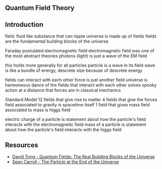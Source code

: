 ## Quantum Field Theory



## Introduction

field: fluid like substance that can ripple
universe is made up of fields
fields are the fundamental building blocks of the universe

Faraday postulated electromagnetic field
electromagnetic field was one of the most abstract theories
photons (light) is just a wave of the EM field

this holds more generally for all particles
particle is a wave in its field
wave is like a bundle of energy, descrete size because of descrete energy

fields can interact with each other
force is just another field
universe is harmoneous dance of the fields that interact with each other
solves spooky action at a distance that forces are in classical mechanics

Standard Model
12 fields that give rise to matter
4 fields that give the forces
    field associated to gravity is spacetime itself
1 field that gives mass
    field associated to mass is higgs field

electric charge of a particle is statement about how the particle's field interacts with the electromagnetic field 
mass of a particle is statement about how the particle's field interacts with the higgs field 



## Resources

- [David Tong - Quantum Fields: The Real Building Blocks of the Universe](https://www.youtube.com/watch?v=zNVQfWC_evg)
- [Sean Carroll - The Particle at the End of the Universe](https://www.youtube.com/watch?v=RwdY7Eqyguo)